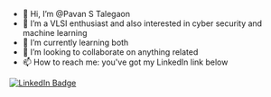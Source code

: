 + 👋 Hi, I’m @Pavan S Talegaon
+ 👀 I’m a VLSI enthusiast and also interested in cyber security and machine learning  
+ 🌱 I’m currently learning both  
+ 💞️ I’m looking to collaborate on anything related  
+ 📫 How to reach me: you've got my LinkedIn link below  



[![LinkedIn Badge](https://img.shields.io/badge/-LinkedIn-blue?style=flat&logo=Linkedin&logoColor=white)](https://www.linkedin.com/in/yourusername)
